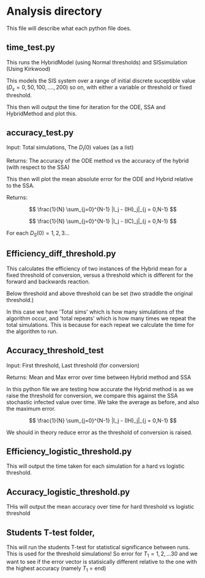 

# Analysis directory

This file will describe what each python file does. 

## time_test.py

This runs the HybridModel (using Normal thresholds) and SISsimulation (Using Kirkwood)

This models the SIS system over a range of initial discrete suceptible value $(D_s = 0, 50, 100,....,200)$ so on, with either a variable or threshold or fixed threshold. 

This then will output the time for iteration for the ODE, SSA and HybridMethod and plot this. 




## accuracy_test.py


Input: Total simulations, The $D_I(0)$ values (as a list)

Returns: The accuracy of the ODE method vs the accuracy of the hybrid (with respect to the SSA)

This then will plot the mean absolute error for the ODE and Hybrid relative to the SSA.

Returns:

$$
\frac{1}{N} \sum_{j=0}^{N-1} |I_j - (IH)_j|_{j = 0,N-1}
$$

$$
\frac{1}{N} \sum_{j=0}^{N-1} |I_j - (IC)_j|_{j = 0,N-1}
$$

For each $D_S(0) = 1,2,3...$ 



## Efficiency_diff_threshold.py

This calculates the efficiency of two instances of the Hybrid mean for a fixed threshold of conversion, versus a threshold which is different for the forward and backwards reaction.

Below threshold and above threshold can be set (two straddle the original threshold.)

In this case we have 'Total sims' which is how many simulations of the algorithm occur, and 'total repeats' which is how many times we repeat the total simulations. This is because for each repeat we calculate the time for the algorithm to run. 

## Accuracy_threshold_test

Input: First threshold, Last threshold (for conversion)

Returns: Mean and Max error over time between Hybrid method and SSA


In this python file we are testing how accurate the Hybrid method is as we raise the threshold for conversion, we compare this against the SSA stochastic infected value over time. We take the average as before, and also the maximum error. 

$$
\frac{1}{N} \sum_{j=0}^{N-1} |I_j - (IH)_j|_{j = 0,N-1}
$$

We should in theory reduce error as the threshold of conversion is raised. 





## Efficiency_logistic_threshold.py

This will output the time taken for each simulation for a hard vs logistic threshold. 


## Accuracy_logistic_threshold.py

THis will output the mean accuracy over time for hard threshold vs logistic threshold



## Students T-test folder, 

This will run the students T-test for statistical significance between runs. This is used for the threshold simulations! So error for $T_1 = 1,2,...30$ and we want to see if the error vector is statisically different relative to the one with the highest accuracy (namely $T_1$ = end)

